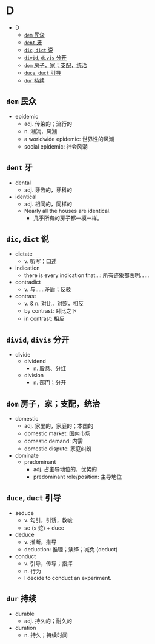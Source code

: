 # D

- [D](#d)
  - [`dem` 民众](#dem-民众)
  - [`dent` 牙](#dent-牙)
  - [`dic`, `dict` 说](#dic-dict-说)
  - [`divid`, `divis` 分开](#divid-divis-分开)
  - [`dom` 房子，家；支配，统治](#dom-房子家支配统治)
  - [`duce`, `duct` 引导](#duce-duct-引导)
  - [`dur` 持续](#dur-持续)

## `dem` 民众

- epidemic
  - adj. 传染的；流行的
  - n. 潮流，风潮
  - a worldwide epidemic: 世界性的风潮
  - social epidemic: 社会风潮

## `dent` 牙

- dental
  - adj. 牙齿的，牙科的
- identical
  - adj. 相同的，同样的
  - Nearly all the houses are identical.
    - 几乎所有的房子都一模一样。

## `dic`, `dict` 说

- dictate
  - v. 听写；口述
- indication
  - there is every indication that...: 所有迹象都表明……
- contradict
  - v. 与……矛盾；反驳
- contrast
  - v. & n. 对比，对照，相反
  - by contrast: 对比之下
  - in contrast: 相反

## `divid`, `divis` 分开

- divide
  - dividend
    - n. 股息、分红
  - division
    - n. 部门；分开

## `dom` 房子，家；支配，统治

- domestic
  - adj. 家里的，家庭的；本国的
  - domestic market: 国内市场
  - domestic demand: 内需
  - domestic dispute: 家庭纠纷
- dominate
  - predominant
    - adj. 占主导地位的，优势的
    - predominant role/position: 主导地位

## `duce`, `duct` 引导

- seduce
  - v. 勾引，引诱，教唆
  - se (s 蛇) + duce
- deduce
  - v. 推断，推导
  - deduction: 推理；演绎；减免 (deduct)
- conduct
  - v. 引导，传导；指挥
  - n. 行为
  - I decide to conduct an experiment.

## `dur` 持续

- durable
  - adj. 持久的；耐久的
- duration
  - n. 持久；持续时间
